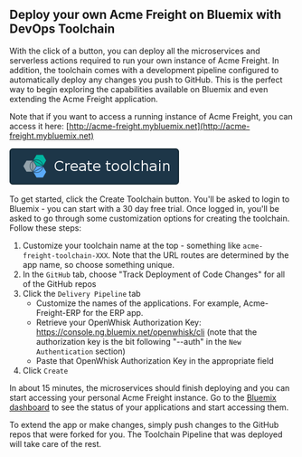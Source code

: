 ## Deploy your own Acme Freight on Bluemix with DevOps Toolchain

With the click of a button, you can deploy all the microservices and serverless actions required to run your own instance of Acme Freight. In addition, the toolchain comes with a development pipeline configured to automatically deploy any changes you push to GitHub. This is the perfect way to begin exploring the capabilities available on Bluemix and even extending the Acme Freight application.

Note that if you want to access a running instance of Acme Freight, you can access it here: 
[http://acme-freight.mybluemix.net](http://acme-freight.mybluemix.net)

  [![Deploy To Bluemix](./.bluemix/create_toolchain_button.png)](https://console.ng.bluemix.net/devops/setup/deploy?repository=https%3A%2F%2Fgithub.com%2FIBM%2Facme-freight.git&cm_mmc=github-readme--native-_-acme-_-create-toolchain&cm_mmca1=000019RT&cm_mmca2=10004796)

To get started, click the Create Toolchain button. You'll be asked to login to Bluemix - you can start with a 30 day free trial. Once logged in, you'll be asked to go through some customization options for creating the toolchain. Follow these steps:

1. Customize your toolchain name at the top - something like `acme-freight-toolchain-XXX`. Note that the URL routes are determined by the app name, so choose something unique.
1. In the `GitHub` tab, choose "Track Deployment of Code Changes" for all of the GitHub repos
1. Click the `Delivery Pipeline` tab
    * Customize the names of the applications. For example, Acme-Freight-ERP for the ERP app.
    * Retrieve your OpenWhisk Authorization Key: https://console.ng.bluemix.net/openwhisk/cli (note that the authorization key is the bit following "--auth" in the `New Authentication` section)
    * Paste that OpenWhisk Authorization Key in the appropriate field
1. Click `Create`


In about 15 minutes, the microservices should finish deploying and you can start accessing your personal Acme Freight instance. Go to the [Bluemix dashboard](https://console.ng.bluemix.net/dashboard/apps/) to see the status of your applications and start accessing them.

To extend the app or make changes, simply push changes to the GitHub repos that were forked for you. The Toolchain Pipeline that was deployed will take care of the rest.

